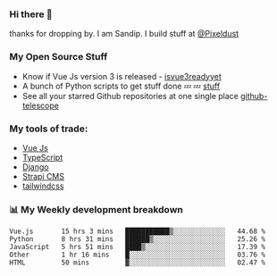 ### Hi there 👋

thanks for dropping by.
I am Sandip. I build stuff at [@Pixeldust](github.com/pixeldust-in/)

###  **My Open Source Stuff**

 - Know if Vue Js version 3 is released -  [isvue3readyyet](https://github.com/sandiprb/isvue3readyyet)
 - A bunch of Python scripts to get stuff done 💤 💤 [stuff](https://github.com/sandiprb/stuff)
 - See all your starred Github repositories at one single place [github-telescope](https://github.com/sandiprb/github-telescope)



###  **My tools of trade:**
 - [Vue Js](https://github.com/vuejs/vue/)
 - [TypeScript](https://github.com/microsoft/TypeScript)
 - [Django](github.com/django/django)
 - [Strapi CMS](github.com/strapi/strapi)
 - [tailwindcss](https://github.com/tailwindlabs/tailwindcss)


###  📊 **My Weekly development breakdown**
<!--START_SECTION:waka-->
```text
Vue.js       15 hrs 3 mins   ███████████▒░░░░░░░░░░░░░   44.68 % 
Python       8 hrs 31 mins   ██████▒░░░░░░░░░░░░░░░░░░   25.26 % 
JavaScript   5 hrs 51 mins   ████▒░░░░░░░░░░░░░░░░░░░░   17.39 % 
Other        1 hr 16 mins    █░░░░░░░░░░░░░░░░░░░░░░░░   03.76 % 
HTML         50 mins         ▓░░░░░░░░░░░░░░░░░░░░░░░░   02.47 % 
```
<!--END_SECTION:waka-->
